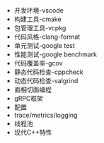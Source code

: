 - 开发环境-vscode
- 构建工具-cmake
- 包管理工具-vcpkg
- 代码风格-clang-format
- 单元测试-google test
- 性能测试-google benchmark
- 代码覆盖率-gcov
- 静态代码检查-cppcheck
- 动态代码检查-valgrind
- 面相切面编程
- gRPC框架
- 配置
- trace/metrics/logging
- 线程池
- 现代C++特性
